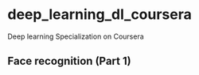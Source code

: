 # deep_learning_dl_coursera
 Deep learning Specialization on Coursera

## Face recognition (Part 1)



